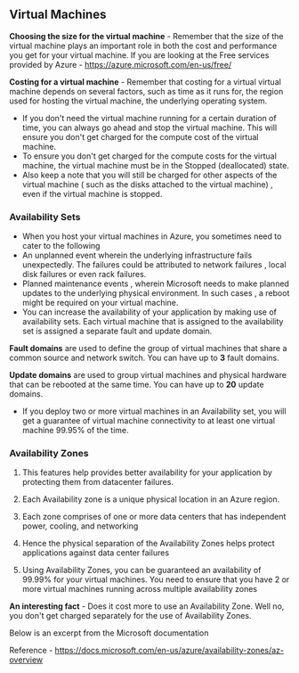 ## Virtual Machines

**Choosing the size for the virtual machine** - Remember that the size of the virtual machine plays an important role in both the cost and performance you get for your virtual machine.
If you are looking at the Free services provided by Azure - https://azure.microsoft.com/en-us/free/

**Costing for a virtual machine** - Remember that costing for a virtual virtual machine depends on several factors, such as time as it runs for, the region used for hosting the virtual machine, the underlying operating system.
* If you don't need the virtual machine running for a certain duration of time, you can always go ahead and stop the virtual machine. This will ensure you don't get charged for the compute cost of the virtual machine.
* To ensure you don't get charged for the compute costs for the virtual machine, the virtual machine must be in the Stopped (deallocated) state.
* Also keep a note that you will still be charged for other aspects of the virtual machine ( such as the disks attached to the virtual machine) , even if the virtual machine is stopped.

### Availability Sets
* When you host your virtual machines in Azure, you sometimes need to cater to the following
* An unplanned event wherein the underlying infrastructure fails unexpectedly. The failures could be attributed to network failures , local disk failures or even rack failures.
* Planned maintenance events , wherein Microsoft needs to make planned updates to the underlying physical environment. In such cases , a reboot might be required on your virtual machine.
* You can increase the availability of your application by making use of availability sets. Each virtual machine that is assigned to the availability set is assigned a separate fault and update domain.

**Fault domains** are used to define the group of virtual machines that share a common source and network switch. You can have up to **3** fault domains.

**Update domains** are used to group virtual machines and physical hardware that can be rebooted at the same time. You can have up to **20** update domains.

* If you deploy two or more virtual machines in an Availability set, you will get a guarantee of virtual machine connectivity to at least one virtual machine 99.95% of the time.

### Availability Zones
1. This features help provides better availability for your application by protecting them from datacenter failures.

2. Each Availability zone is a unique physical location in an Azure region.

3. Each zone comprises of one or more data centers that has independent power, cooling, and networking

4. Hence the physical separation of the Availability Zones helps protect applications against data center failures

5. Using Availability Zones, you can be guaranteed an availability of 99.99% for your virtual machines. You need to ensure that you have 2 or more virtual machines running across multiple availability zones

**An interesting fact** - Does it cost more to use an Availability Zone. Well no, you don't get charged separately for the use of Availability Zones.

Below is an excerpt from the Microsoft documentation

Reference - https://docs.microsoft.com/en-us/azure/availability-zones/az-overview

